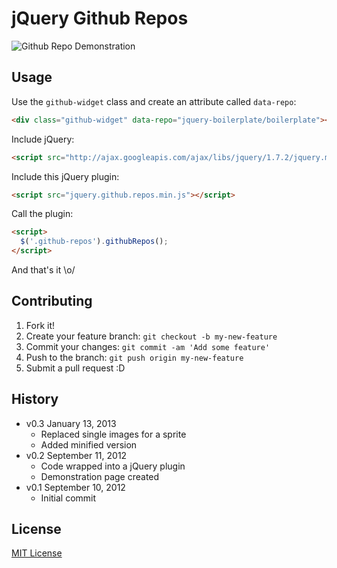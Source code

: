 # jQuery Github Repos

![Github Repo Demonstration](http://f.cl.ly/items/0J1y0o0D461A0T1v1328/Screen%20Shot%202013-01-13%20at%207.32.55%20PM.png)

## Usage

Use the `github-widget` class and create an attribute called `data-repo`:

```html
<div class="github-widget" data-repo="jquery-boilerplate/boilerplate"></div>
```

Include jQuery:

```html
<script src="http://ajax.googleapis.com/ajax/libs/jquery/1.7.2/jquery.min.js"></script>
```

Include this jQuery plugin:

```html
<script src="jquery.github.repos.min.js"></script>
```

Call the plugin:

```html
<script>
  $('.github-repos').githubRepos();
</script>
```

And that's it \o/

## Contributing

1. Fork it!
2. Create your feature branch: `git checkout -b my-new-feature`
3. Commit your changes: `git commit -am 'Add some feature'`
4. Push to the branch: `git push origin my-new-feature`
5. Submit a pull request :D

## History

* v0.3 January 13, 2013
  * Replaced single images for a sprite
  * Added minified version
* v0.2 September 11, 2012
  * Code wrapped into a jQuery plugin
  * Demonstration page created
* v0.1 September 10, 2012
  * Initial commit

## License

[MIT License](http://zenorocha.mit-license.org/)